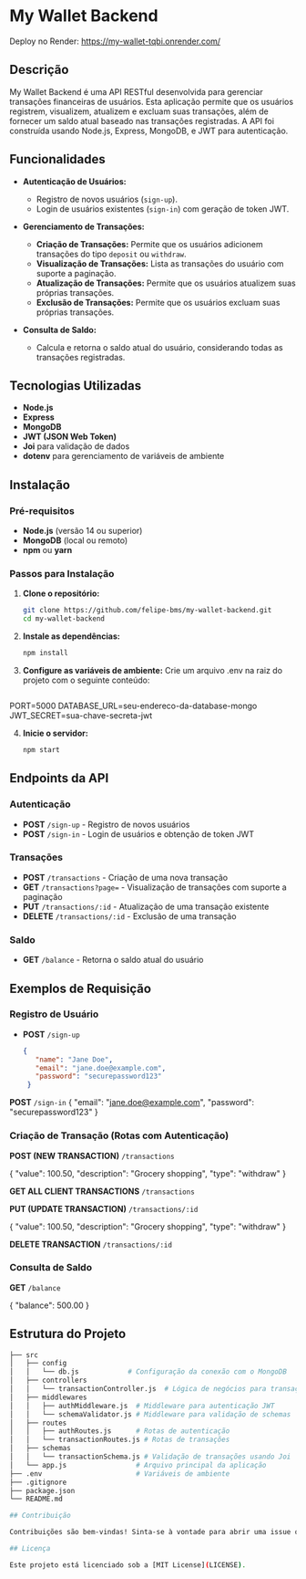 # My Wallet Backend

Deploy no Render: https://my-wallet-tqbi.onrender.com/

## Descrição

My Wallet Backend é uma API RESTful desenvolvida para gerenciar transações financeiras de usuários. Esta aplicação permite que os usuários registrem, visualizem, atualizem e excluam suas transações, além de fornecer um saldo atual baseado nas transações registradas. A API foi construída usando Node.js, Express, MongoDB, e JWT para autenticação.

## Funcionalidades

- **Autenticação de Usuários:**
  - Registro de novos usuários (`sign-up`).
  - Login de usuários existentes (`sign-in`) com geração de token JWT.

- **Gerenciamento de Transações:**
  - **Criação de Transações:** Permite que os usuários adicionem transações do tipo `deposit` ou `withdraw`.
  - **Visualização de Transações:** Lista as transações do usuário com suporte a paginação.
  - **Atualização de Transações:** Permite que os usuários atualizem suas próprias transações.
  - **Exclusão de Transações:** Permite que os usuários excluam suas próprias transações.

- **Consulta de Saldo:**
  - Calcula e retorna o saldo atual do usuário, considerando todas as transações registradas.

## Tecnologias Utilizadas

- **Node.js**
- **Express**
- **MongoDB**
- **JWT (JSON Web Token)**
- **Joi** para validação de dados
- **dotenv** para gerenciamento de variáveis de ambiente

## Instalação

### Pré-requisitos

- **Node.js** (versão 14 ou superior)
- **MongoDB** (local ou remoto)
- **npm** ou **yarn**

### Passos para Instalação

1. **Clone o repositório:**
   ```bash
   git clone https://github.com/felipe-bms/my-wallet-backend.git
   cd my-wallet-backend

2. **Instale as dependências:**
   ```bash
   npm install

3. **Configure as variáveis de ambiente:**
Crie um arquivo .env na raiz do projeto com o seguinte conteúdo:
   ```bash
  PORT=5000
  DATABASE_URL=seu-endereco-da-database-mongo
  JWT_SECRET=sua-chave-secreta-jwt

4. **Inicie o servidor:**
   ```bash
   npm start

## Endpoints da API

### Autenticação

- **POST** `/sign-up` - Registro de novos usuários
- **POST** `/sign-in` - Login de usuários e obtenção de token JWT

### Transações

- **POST** `/transactions` - Criação de uma nova transação
- **GET** `/transactions?page=` - Visualização de transações com suporte a paginação
- **PUT** `/transactions/:id` - Atualização de uma transação existente
- **DELETE** `/transactions/:id` - Exclusão de uma transação

### Saldo

- **GET** `/balance` - Retorna o saldo atual do usuário

## Exemplos de Requisição

### Registro de Usuário

- **POST** `/sign-up`
   ```json
   {
      "name": "Jane Doe",
      "email": "jane.doe@example.com",
      "password": "securepassword123"
    }

**POST** `/sign-in`
  {
      "email": "jane.doe@example.com",
      "password": "securepassword123"
  }

### Criação de Transação (Rotas com Autenticação)

**POST (NEW TRANSACTION)** `/transactions`

{
  "value": 100.50,
  "description": "Grocery shopping",
  "type": "withdraw"
}

**GET ALL CLIENT TRANSACTIONS** `/transactions`

**PUT (UPDATE TRANSACTION)** `/transactions/:id`

{
  "value": 100.50,
  "description": "Grocery shopping",
  "type": "withdraw"
}

**DELETE TRANSACTION** `/transactions/:id`



### Consulta de Saldo

**GET** `/balance`

{
  "balance": 500.00
}

## Estrutura do Projeto

```bash
├── src
│   ├── config
│   │   └── db.js            # Configuração da conexão com o MongoDB
│   ├── controllers
│   │   └── transactionController.js  # Lógica de negócios para transações
│   ├── middlewares
│   │   ├── authMiddleware.js  # Middleware para autenticação JWT
│   │   └── schemaValidator.js # Middleware para validação de schemas
│   ├── routes
│   │   ├── authRoutes.js      # Rotas de autenticação
│   │   └── transactionRoutes.js # Rotas de transações
│   ├── schemas
│   │   └── transactionSchema.js # Validação de transações usando Joi
│   └── app.js                 # Arquivo principal da aplicação
├── .env                       # Variáveis de ambiente
├── .gitignore
├── package.json
└── README.md

## Contribuição

Contribuições são bem-vindas! Sinta-se à vontade para abrir uma issue ou enviar um pull request.

## Licença

Este projeto está licenciado sob a [MIT License](LICENSE).

